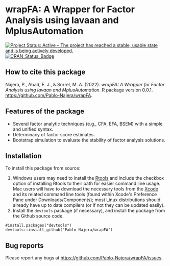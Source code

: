 # wrapFA: A Wrapper for Factor Analysis using lavaan and MplusAutomation
[![Project Status: Active – The project has reached a stable, usable state and is being actively developed.](https://www.repostatus.org/badges/latest/active.svg)](https://www.repostatus.org/#active)
[![CRAN\_Status\_Badge](http://www.r-pkg.org/badges/version/wrapFA?color=brightgreen)](https://cran.r-project.org/package=wrapFA)

## How to cite this package
Nájera, P., Abad, F. J., & Sorrel, M. A. (2022). *wrapFA: A Wrapper for Factor Analysis using lavaan and MplusAutomation*. R package version 0.0.1. https://github.com/Pablo-Najera/wrapFA.
## Features of the package
* Several factor analytic techniques (e.g., CFA, EFA, BSEM) with a simple and unified syntax.
* Determinacy of factor score estimates.
* Bootstrap simulation to evaluate the stability of factor analysis solutions.
## Installation
To install this package from source:
1. Windows users may need to install the [Rtools](https://cran.r-project.org/bin/windows/Rtools/) and include the checkbox option of installing Rtools to their path for easier command line usage. Mac users will have to download the necessary tools from the [Xcode](https://apps.apple.com/ca/app/xcode/id497799835?mt=12) and its related command line tools (found within Xcode's Preference Pane under Downloads/Components); most Linux distributions should already have up to date compilers (or if not they can be updated easily).
2. Install the `devtools` package (if necessary), and install the package from the Github source code.

```
#install.packages("devtools")
devtools::install_github("Pablo-Najera/wrapFA")
```

## Bug reports
Please report any bugs at https://github.com/Pablo-Najera/wrapFA/issues.
